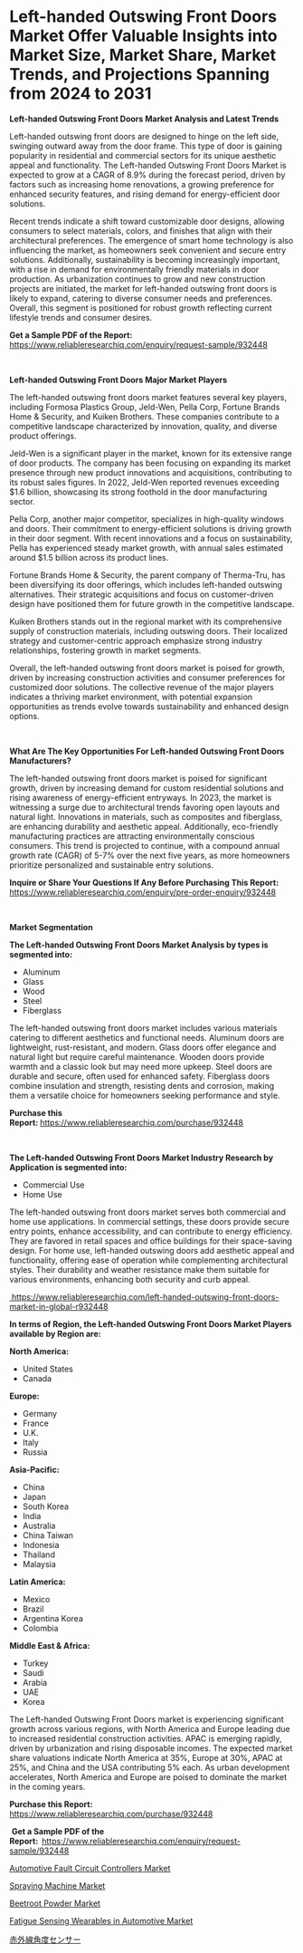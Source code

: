 <p><h1>Left-handed Outswing Front Doors Market Offer Valuable Insights into Market Size, Market Share, Market Trends, and Projections Spanning from 2024 to 2031</h1></p><p><strong>Left-handed Outswing Front Doors Market Analysis and Latest Trends</strong></p>
<p><p>Left-handed outswing front doors are designed to hinge on the left side, swinging outward away from the door frame. This type of door is gaining popularity in residential and commercial sectors for its unique aesthetic appeal and functionality. The Left-handed Outswing Front Doors Market is expected to grow at a CAGR of 8.9% during the forecast period, driven by factors such as increasing home renovations, a growing preference for enhanced security features, and rising demand for energy-efficient door solutions.</p><p>Recent trends indicate a shift toward customizable door designs, allowing consumers to select materials, colors, and finishes that align with their architectural preferences. The emergence of smart home technology is also influencing the market, as homeowners seek convenient and secure entry solutions. Additionally, sustainability is becoming increasingly important, with a rise in demand for environmentally friendly materials in door production. As urbanization continues to grow and new construction projects are initiated, the market for left-handed outswing front doors is likely to expand, catering to diverse consumer needs and preferences. Overall, this segment is positioned for robust growth reflecting current lifestyle trends and consumer desires.</p></p>
<p><strong>Get a Sample PDF of the Report:&nbsp;</strong> <a href="https://www.reliableresearchiq.com/enquiry/request-sample/932448">https://www.reliableresearchiq.com/enquiry/request-sample/932448</a></p>
<p>&nbsp;</p>
<p><strong>Left-handed Outswing Front Doors Major Market Players</strong></p>
<p><p>The left-handed outswing front doors market features several key players, including Formosa Plastics Group, Jeld-Wen, Pella Corp, Fortune Brands Home & Security, and Kuiken Brothers. These companies contribute to a competitive landscape characterized by innovation, quality, and diverse product offerings.</p><p>Jeld-Wen is a significant player in the market, known for its extensive range of door products. The company has been focusing on expanding its market presence through new product innovations and acquisitions, contributing to its robust sales figures. In 2022, Jeld-Wen reported revenues exceeding $1.6 billion, showcasing its strong foothold in the door manufacturing sector.</p><p>Pella Corp, another major competitor, specializes in high-quality windows and doors. Their commitment to energy-efficient solutions is driving growth in their door segment. With recent innovations and a focus on sustainability, Pella has experienced steady market growth, with annual sales estimated around $1.5 billion across its product lines.</p><p>Fortune Brands Home & Security, the parent company of Therma-Tru, has been diversifying its door offerings, which includes left-handed outswing alternatives. Their strategic acquisitions and focus on customer-driven design have positioned them for future growth in the competitive landscape.</p><p>Kuiken Brothers stands out in the regional market with its comprehensive supply of construction materials, including outswing doors. Their localized strategy and customer-centric approach emphasize strong industry relationships, fostering growth in market segments.</p><p>Overall, the left-handed outswing front doors market is poised for growth, driven by increasing construction activities and consumer preferences for customized door solutions. The collective revenue of the major players indicates a thriving market environment, with potential expansion opportunities as trends evolve towards sustainability and enhanced design options.</p></p>
<p>&nbsp;</p>
<p><strong>What Are The Key Opportunities For Left-handed Outswing Front Doors Manufacturers?</strong></p>
<p><p>The left-handed outswing front doors market is poised for significant growth, driven by increasing demand for custom residential solutions and rising awareness of energy-efficient entryways. In 2023, the market is witnessing a surge due to architectural trends favoring open layouts and natural light. Innovations in materials, such as composites and fiberglass, are enhancing durability and aesthetic appeal. Additionally, eco-friendly manufacturing practices are attracting environmentally conscious consumers. This trend is projected to continue, with a compound annual growth rate (CAGR) of 5-7% over the next five years, as more homeowners prioritize personalized and sustainable entry solutions.</p></p>
<p><strong>Inquire or Share Your Questions If Any Before Purchasing This Report:</strong> <a href="https://www.reliableresearchiq.com/enquiry/pre-order-enquiry/932448">https://www.reliableresearchiq.com/enquiry/pre-order-enquiry/932448</a></p>
<p>&nbsp;</p>
<p><strong>Market Segmentation</strong></p>
<p><strong>The Left-handed Outswing Front Doors Market Analysis by types is segmented into:</strong></p>
<p><ul><li>Aluminum</li><li>Glass</li><li>Wood</li><li>Steel</li><li>Fiberglass</li></ul></p>
<p><p>The left-handed outswing front doors market includes various materials catering to different aesthetics and functional needs. Aluminum doors are lightweight, rust-resistant, and modern. Glass doors offer elegance and natural light but require careful maintenance. Wooden doors provide warmth and a classic look but may need more upkeep. Steel doors are durable and secure, often used for enhanced safety. Fiberglass doors combine insulation and strength, resisting dents and corrosion, making them a versatile choice for homeowners seeking performance and style.</p></p>
<p><strong>Purchase this Report:&nbsp;</strong><a href="https://www.reliableresearchiq.com/purchase/932448">https://www.reliableresearchiq.com/purchase/932448</a></p>
<p>&nbsp;</p>
<p><strong>The Left-handed Outswing Front Doors Market Industry Research by Application is segmented into:</strong></p>
<p><ul><li>Commercial Use</li><li>Home Use</li></ul></p>
<p><p>The left-handed outswing front doors market serves both commercial and home use applications. In commercial settings, these doors provide secure entry points, enhance accessibility, and can contribute to energy efficiency. They are favored in retail spaces and office buildings for their space-saving design. For home use, left-handed outswing doors add aesthetic appeal and functionality, offering ease of operation while complementing architectural styles. Their durability and weather resistance make them suitable for various environments, enhancing both security and curb appeal.</p></p>
<p><a href="https://www.reliableresearchiq.com/left-handed-outswing-front-doors-market-in-global-r932448">&nbsp;https://www.reliableresearchiq.com/left-handed-outswing-front-doors-market-in-global-r932448</a></p>
<p><strong>In terms of Region, the Left-handed Outswing Front Doors Market Players available by Region are:</strong></p>
<p>
    <p> <strong> North America: </strong>
        <ul>
            <li>United States</li>
            <li>Canada</li>
        </ul>
        </p> 
    <p> <strong> Europe: </strong>
        <ul>
            <li>Germany</li>
            <li>France</li>
            <li>U.K.</li>
            <li>Italy</li>
            <li>Russia</li>
        </ul>
        </p> 
    <p> <strong> Asia-Pacific: </strong>
        <ul>
            <li>China</li>
            <li>Japan</li>
            <li>South Korea</li>
            <li>India</li>
            <li>Australia</li>
            <li>China Taiwan</li>
            <li>Indonesia</li>
            <li>Thailand</li>
            <li>Malaysia</li>
        </ul>
        </p> 
    <p> <strong> Latin America: </strong>
        <ul>
            <li>Mexico</li>
            <li>Brazil</li>
            <li>Argentina Korea</li>
            <li>Colombia</li>
        </ul>
        </p> 
    <p> <strong> Middle East & Africa: </strong>
        <ul>
            <li>Turkey</li>
            <li>Saudi</li>
            <li>Arabia</li>
            <li>UAE</li>
            <li>Korea</li>
        </ul>
    </p>
    </p>
<p><p>The Left-handed Outswing Front Doors market is experiencing significant growth across various regions, with North America and Europe leading due to increased residential construction activities. APAC is emerging rapidly, driven by urbanization and rising disposable incomes. The expected market share valuations indicate North America at 35%, Europe at 30%, APAC at 25%, and China and the USA contributing 5% each. As urban development accelerates, North America and Europe are poised to dominate the market in the coming years.</p></p>
<p><strong>Purchase this Report: </strong><a href="https://www.reliableresearchiq.com/purchase/932448">https://www.reliableresearchiq.com/purchase/932448</a></p>
<p>&nbsp;<strong>Get a Sample PDF of the Report:&nbsp;&nbsp;</strong><a href="https://www.reliableresearchiq.com/enquiry/request-sample/932448">https://www.reliableresearchiq.com/enquiry/request-sample/932448</a></p>
<p><strong></strong></p>
<p><p><a href="https://issuu.com/reportprime-2/docs/automotive-fault-circuit-controller_cfdea86b5b540b">Automotive Fault Circuit Controllers Market</a></p><p><a href="https://medium.com/@henrykihn_12939/the-global-spraying-machine-market-identifies-drivers-restraints-opportunities-and-trends-fdc880b55db6">Spraying Machine Market</a></p><p><a href="https://www.linkedin.com/pulse/booming-beetroot-powder-market-sector-analysis-growth-fqb2c?trackingId=RxeU8oV4Te265I2xUYnt5Q%3D%3D">Beetroot Powder Market</a></p><p><a href="https://issuu.com/reportprime-2/docs/fatigue-sensing-wearables-in-automo_579af543539583">Fatigue Sensing Wearables in Automotive Market</a></p><p><a href="https://medium.com/@sandymann91/%E8%B5%A4%E5%A4%96%E7%B7%9A%E5%85%89%E8%A7%92%E5%BA%A6%E3%82%BB%E3%83%B3%E3%82%B5%E3%83%BC%E5%B8%82%E5%A0%B4%E3%81%AE%E4%B8%BB%E8%A6%81%E5%9B%A0%E3%81%AE%E5%88%86%E6%9E%90-2024%E5%B9%B4%E3%81%8B%E3%82%892031%E5%B9%B4%E3%81%AE%E5%B8%82%E5%A0%B4%E5%8B%95%E5%90%91%E3%81%A8%E5%B0%86%E6%9D%A5%E3%81%AE%E5%B1%95%E6%9C%9B-d061b05c45c2?postPublishedType=initial">赤外線角度センサー</a></p></p>